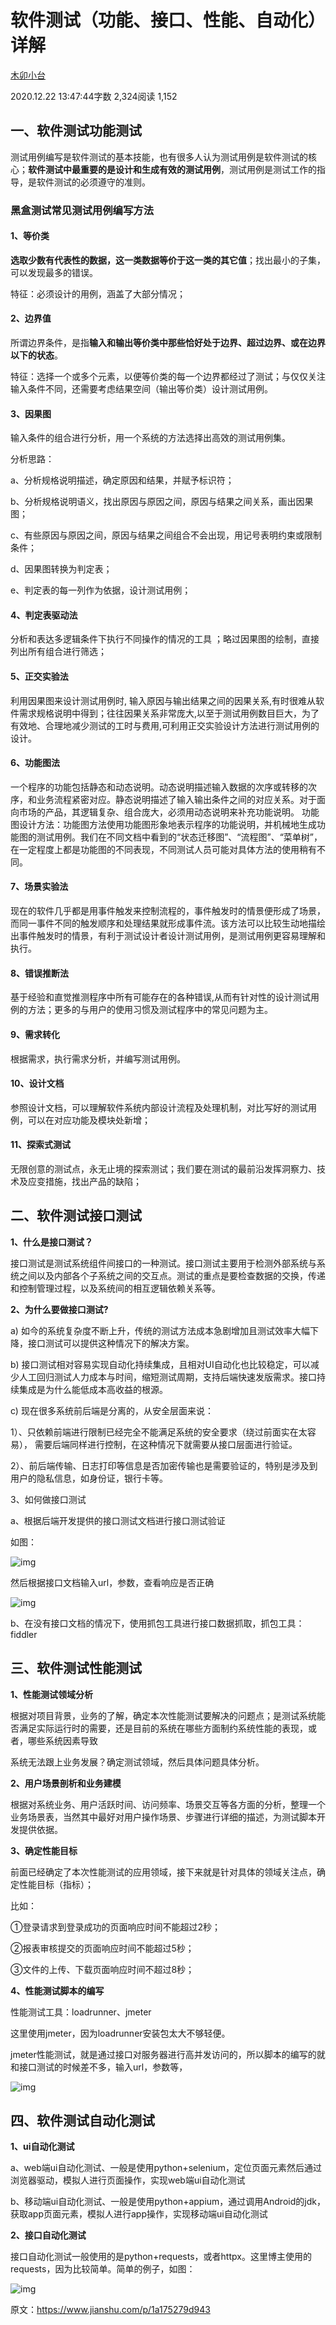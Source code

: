 # 软件测试（功能、接口、性能、自动化）详解

[木卯小台](https://www.jianshu.com/u/3017cb80d898)

2020.12.22 13:47:44字数 2,324阅读 1,152

## 一、软件测试功能测试

测试用例编写是软件测试的基本技能，也有很多人认为测试用例是软件测试的核心；**软件测试中最重要的是设计和生成有效的测试用例**，测试用例是测试工作的指导，是软件测试的必须遵守的准则。

### **黑盒测试常见测试用例编写方法**

#### **1、等价类**

**选取少数有代表性的数据，这一类数据等价于这一类的其它值**；找出最小的子集，可以发现最多的错误。

特征：必须设计的用例，涵盖了大部分情况；

#### **2、边界值**

所谓边界条件，是指**输入和输出等价类中那些恰好处于边界、超过边界、或在边界以下的状态**。

特征：选择一个或多个元素，以便等价类的每一个边界都经过了测试；与仅仅关注输入条件不同，还需要考虑结果空间（输出等价类）设计测试用例。

#### **3、因果图**

输入条件的组合进行分析，用一个系统的方法选择出高效的测试用例集。

分析思路：

a、分析规格说明描述，确定原因和结果，并赋予标识符；

b、分析规格说明语义，找出原因与原因之间，原因与结果之间关系，画出因果图；

c、有些原因与原因之间，原因与结果之间组合不会出现，用记号表明约束或限制条件；

d、因果图转换为判定表；

e、判定表的每一列作为依据，设计测试用例；

#### **4、判定表驱动法**

分析和表达多逻辑条件下执行不同操作的情况的工具 ；略过因果图的绘制，直接列出所有组合进行筛选；

#### **5、正交实验法**

利用因果图来设计测试用例时, 输入原因与输出结果之间的因果关系,有时很难从软件需求规格说明中得到；往往因果关系非常庞大,以至于测试用例数目巨大，为了有效地、合理地减少测试的工时与费用,可利用正交实验设计方法进行测试用例的设计。

#### **6、功能图法**

一个程序的功能包括静态和动态说明。动态说明描述输入数据的次序或转移的次序，和业务流程紧密对应。静态说明描述了输入输出条件之间的对应关系。对于面向市场的产品，其逻辑复杂、组合庞大，必须用动态说明来补充功能说明。 功能图设计方法：功能图方法使用功能图形象地表示程序的功能说明，并机械地生成功能图的测试用例。我们在不同文档中看到的“状态迁移图”、“流程图”、“菜单树”，在一定程度上都是功能图的不同表现，不同测试人员可能对具体方法的使用稍有不同。

#### **7、场景实验法**

现在的软件几乎都是用事件触发来控制流程的，事件触发时的情景便形成了场景，而同一事件不同的触发顺序和处理结果就形成事件流。该方法可以比较生动地描绘出事件触发时的情景，有利于测试设计者设计测试用例，是测试用例更容易理解和执行。

#### **8、错误推断法**

基于经验和直觉推测程序中所有可能存在的各种错误,从而有针对性的设计测试用例的方法；更多的与用户的使用习惯及测试程序中的常见问题为主。

#### **9、需求转化**

根据需求，执行需求分析，并编写测试用例。

#### 10、设计文档

参照设计文档，可以理解软件系统内部设计流程及处理机制，对比写好的测试用例，可以在对应功能及模块处新增；

#### **11、探索式测试**

无限创意的测试点，永无止境的探索测试；我们要在测试的最前沿发挥洞察力、技术及应变措施，找出产品的缺陷；

## 二、软件测试接口测试

**1、什么是接口测试？**

接口测试是测试系统组件间接口的一种测试。接口测试主要用于检测外部系统与系统之间以及内部各个子系统之间的交互点。测试的重点是要检查数据的交换，传递和控制管理过程，以及系统间的相互逻辑依赖关系等。

**2、为什么要做接口测试?**

a) 如今的系统复杂度不断上升，传统的测试方法成本急剧增加且测试效率大幅下降，接口测试可以提供这种情况下的解决方案。

b) 接口测试相对容易实现自动化持续集成，且相对UI自动化也比较稳定，可以减少人工回归测试人力成本与时间，缩短测试周期，支持后端快速发版需求。接口持续集成是为什么能低成本高收益的根源。

c) 现在很多系统前后端是分离的，从安全层面来说：

1）、只依赖前端进行限制已经完全不能满足系统的安全要求（绕过前面实在太容易）， 需要后端同样进行控制，在这种情况下就需要从接口层面进行验证。

2）、前后端传输、日志打印等信息是否加密传输也是需要验证的，特别是涉及到用户的隐私信息，如身份证，银行卡等。

3、如何做接口测试

a、根据后端开发提供的接口测试文档进行接口测试验证

如图：

![img](https://upload-images.jianshu.io/upload_images/23373837-9a807db685f6f0f9?imageMogr2/auto-orient/strip|imageView2/2/w/1200/format/webp)

然后根据接口文档输入url，参数，查看响应是否正确

![img](https://upload-images.jianshu.io/upload_images/23373837-3b867e9533ab8e51?imageMogr2/auto-orient/strip|imageView2/2/w/1200/format/webp)

b、在没有接口文档的情况下，使用抓包工具进行接口数据抓取，抓包工具：fiddler

## 三、软件测试性能测试

**1、性能测试领域分析**

根据对项目背景，业务的了解，确定本次性能测试要解决的问题点；是测试系统能否满足实际运行时的需要，还是目前的系统在哪些方面制约系统性能的表现，或者，哪些系统因素导致

系统无法跟上业务发展？确定测试领域，然后具体问题具体分析。

**2、用户场景剖析和业务建模**

根据对系统业务、用户活跃时间、访问频率、场景交互等各方面的分析，整理一个业务场景表，当然其中最好对用户操作场景、步骤进行详细的描述，为测试脚本开发提供依据。

**3、确定性能目标**

前面已经确定了本次性能测试的应用领域，接下来就是针对具体的领域关注点，确定性能目标（指标）；

比如：

①登录请求到登录成功的页面响应时间不能超过2秒；

②报表审核提交的页面响应时间不能超过5秒；

③文件的上传、下载页面响应时间不超过8秒；

**4、性能测试脚本的编写**

性能测试工具：loadrunner、jmeter

这里使用jmeter，因为loadrunner安装包太大不够轻便。

jmeter性能测试，就是通过接口对服务器进行高并发访问的，所以脚本的编写的就和接口测试的时候差不多，输入url，参数等，

![img](https://upload-images.jianshu.io/upload_images/23373837-cd75d6881be36b48?imageMogr2/auto-orient/strip|imageView2/2/w/1200/format/webp)

## 四、软件测试自动化测试

**1、ui自动化测试**

a、web端ui自动化测试、一般是使用python+selenium，定位页面元素然后通过浏览器驱动，模拟人进行页面操作，实现web端ui自动化测试

b、移动端ui自动化测试、一般是使用python+appium，通过调用Android的jdk，获取app页面元素，模拟人进行app操作，实现移动端ui自动化测试

**2、接口自动化测试**

接口自动化测试一般使用的是python+requests，或者httpx。这里博主使用的requests，因为比较简单。简单的例子，如图：

![img](https://upload-images.jianshu.io/upload_images/23373837-b3d55da815614f66?imageMogr2/auto-orient/strip|imageView2/2/w/1053/format/webp)



原文：https://www.jianshu.com/p/1a175279d943